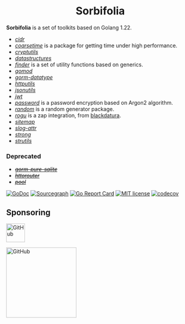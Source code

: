 <h1 align="center">Sorbifolia</h1>

**Sorbifolia** is a set of toolkits based on Golang 1.22.

- [_cidr_](https://go.x2ox.com/sorbifolia/cidr)
- [_coarsetime_](https://go.x2ox.com/sorbifolia/coarsetime) is a package for getting time under high performance.
- [_cryptutils_](https://go.x2ox.com/sorbifolia/cryptutils)
- [_datastructures_](https://go.x2ox.com/sorbifolia/datastructures)
- [_finder_](https://go.x2ox.com/sorbifolia/finder) is a set of utility functions based on generics.
- [_gomod_](https://go.x2ox.com/sorbifolia/gomod)
- [_gorm-datatype_](https://go.x2ox.com/sorbifolia/gorm-datatype)
- [_httputils_](https://go.x2ox.com/sorbifolia/httputils)
- [_jsonutils_](https://go.x2ox.com/sorbifolia/jsonutils)
- [_jwt_](https://go.x2ox.com/sorbifolia/jwt)
- [_password_](https://go.x2ox.com/sorbifolia/password) is a password encryption based on Argon2 algorithm.
- [_random_](https://go.x2ox.com/sorbifolia/random) is a random generator package.
- [_rogu_](https://go.x2ox.com/sorbifolia/rogu) is a zap integration, from [blackdatura](https://github.com/FlowerLab/blackdatura).
- [_sitemap_](https://go.x2ox.com/sorbifolia/sitemap)
- [_slog-attr_](https://go.x2ox.com/sorbifolia/slog-attr)
- [_strong_](https://go.x2ox.com/sorbifolia/strong)
- [_strutils_](https://go.x2ox.com/sorbifolia/strutils)

### Deprecated
- [_~~gorm-pure-sqlite~~_](https://go.x2ox.com/sorbifolia/gorm-pure-sqlite)
- [_~~httorouter~~_](https://go.x2ox.com/sorbifolia/httorouter)
- [_~~pool~~_](https://go.x2ox.com/sorbifolia/pool)


[![GoDoc](https://pkg.go.dev/badge/pkg.go.dev/go.x2ox.com/sorbifolia)](https://pkg.go.dev/go.x2ox.com/sorbifolia)
[![Sourcegraph](https://sourcegraph.com/github.com/FlowerLab/sorbifolia/-/badge.svg)](https://sourcegraph.com/github.com/FlowerLab/sorbifolia?badge)
[![Go Report Card](https://goreportcard.com/badge/github.com/FlowerLab/sorbifolia)](https://goreportcard.com/report/github.com/FlowerLab/sorbifolia)
[![MIT license](https://img.shields.io/badge/license-MIT-brightgreen.svg)](https://github.com/FlowerLab/sorbifolia/blob/HEAD/LICENSE)
[![codecov](https://codecov.io/gh/FlowerLab/sorbifolia/branch/main/graph/badge.svg?token=6OilLcXNma)](https://codecov.io/gh/FlowerLab/sorbifolia)


## Sponsoring

[<img loading="lazy" alt="GitHub" src="https://github.githubassets.com/images/modules/logos_page/GitHub-Logo.png" height="50">](https://github.com/?from=x2ox)

[<img loading="lazy" alt="GitHub" src="https://resources.jetbrains.com/storage/products/company/brand/logos/jb_beam.svg" height="188">](https://www.jetbrains.com/?from=x2ox)


